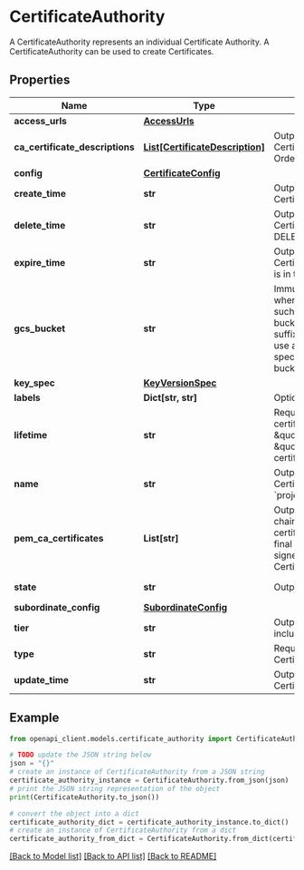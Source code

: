 # CertificateAuthority

A CertificateAuthority represents an individual Certificate Authority. A CertificateAuthority can be used to create Certificates.

## Properties

Name | Type | Description | Notes
------------ | ------------- | ------------- | -------------
**access_urls** | [**AccessUrls**](AccessUrls.md) |  | [optional] 
**ca_certificate_descriptions** | [**List[CertificateDescription]**](CertificateDescription.md) | Output only. A structured description of this CertificateAuthority&#39;s CA certificate and its issuers. Ordered as self-to-root. | [optional] [readonly] 
**config** | [**CertificateConfig**](CertificateConfig.md) |  | [optional] 
**create_time** | **str** | Output only. The time at which this CertificateAuthority was created. | [optional] [readonly] 
**delete_time** | **str** | Output only. The time at which this CertificateAuthority was soft deleted, if it is in the DELETED state. | [optional] [readonly] 
**expire_time** | **str** | Output only. The time at which this CertificateAuthority will be permanently purged, if it is in the DELETED state. | [optional] [readonly] 
**gcs_bucket** | **str** | Immutable. The name of a Cloud Storage bucket where this CertificateAuthority will publish content, such as the CA certificate and CRLs. This must be a bucket name, without any prefixes (such as &#x60;gs://&#x60;) or suffixes (such as &#x60;.googleapis.com&#x60;). For example, to use a bucket named &#x60;my-bucket&#x60;, you would simply specify &#x60;my-bucket&#x60;. If not specified, a managed bucket will be created. | [optional] 
**key_spec** | [**KeyVersionSpec**](KeyVersionSpec.md) |  | [optional] 
**labels** | **Dict[str, str]** | Optional. Labels with user-defined metadata. | [optional] 
**lifetime** | **str** | Required. Immutable. The desired lifetime of the CA certificate. Used to create the \&quot;not_before_time\&quot; and \&quot;not_after_time\&quot; fields inside an X.509 certificate. | [optional] 
**name** | **str** | Output only. The resource name for this CertificateAuthority in the format &#x60;projects/*/locations/*/caPools/*/certificateAuthorities/*&#x60;. | [optional] [readonly] 
**pem_ca_certificates** | **List[str]** | Output only. This CertificateAuthority&#39;s certificate chain, including the current CertificateAuthority&#39;s certificate. Ordered such that the root issuer is the final element (consistent with RFC 5246). For a self-signed CA, this will only list the current CertificateAuthority&#39;s certificate. | [optional] [readonly] 
**state** | **str** | Output only. The State for this CertificateAuthority. | [optional] [readonly] 
**subordinate_config** | [**SubordinateConfig**](SubordinateConfig.md) |  | [optional] 
**tier** | **str** | Output only. The CaPool.Tier of the CaPool that includes this CertificateAuthority. | [optional] [readonly] 
**type** | **str** | Required. Immutable. The Type of this CertificateAuthority. | [optional] 
**update_time** | **str** | Output only. The time at which this CertificateAuthority was last updated. | [optional] [readonly] 

## Example

```python
from openapi_client.models.certificate_authority import CertificateAuthority

# TODO update the JSON string below
json = "{}"
# create an instance of CertificateAuthority from a JSON string
certificate_authority_instance = CertificateAuthority.from_json(json)
# print the JSON string representation of the object
print(CertificateAuthority.to_json())

# convert the object into a dict
certificate_authority_dict = certificate_authority_instance.to_dict()
# create an instance of CertificateAuthority from a dict
certificate_authority_from_dict = CertificateAuthority.from_dict(certificate_authority_dict)
```
[[Back to Model list]](../README.md#documentation-for-models) [[Back to API list]](../README.md#documentation-for-api-endpoints) [[Back to README]](../README.md)


